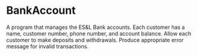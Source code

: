 # BankAccount
A program that manages the ES&amp;L Bank accounts.  Each customer has a name, customer number, phone number, and account balance.  Allow each customer to make deposits and withdrawals. Produce appropriate error message for invalid transactions.
